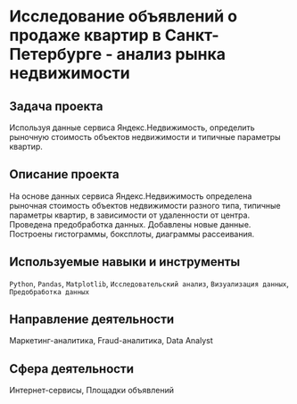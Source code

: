 # Исследование объявлений о продаже квартир в Санкт-Петербурге - анализ рынка недвижимости
## Задача проекта
Используя данные сервиса Яндекс.Недвижимость, определить рыночную стоимость объектов недвижимости и типичные параметры квартир.

## Описание проекта
На основе данных сервиса Яндекс.Недвижимость определена рыночная стоимость
объектов недвижимости разного типа, типичные параметры квартир, в зависимости от
удаленности от центра. Проведена предобработка данных. Добавлены новые данные.
Построены гистограммы, боксплоты, диаграммы рассеивания.

## Используемые навыки и инструменты
`Python`, `Pandas`, `Matplotlib`, `Исследовательский анализ`, `Визуализация данных`, `Предобработка данных`

## Направление деятельности
Маркетинг-аналитика, Fraud-аналитика, Data Analyst

## Сфера деятельности
Интернет-сервисы, Площадки объявлений
